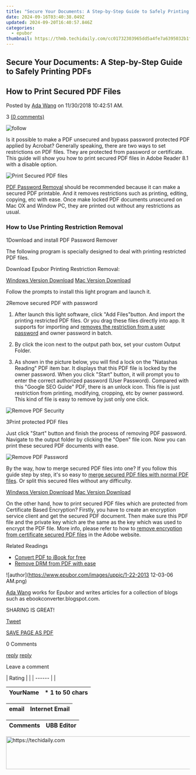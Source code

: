 ```yaml
---
title: "Secure Your Documents: A Step-by-Step Guide to Safely Printing PDFs"
date: 2024-09-16T03:40:38.049Z
updated: 2024-09-20T16:40:57.846Z
categories:
  - epubor
thumbnail: https://thmb.techidaily.com/cc01732303965dd5a4fe7a6395032b1f09e613e114a6e6344628791c15998f0f.jpg
---
```


## Secure Your Documents: A Step-by-Step Guide to Safely Printing PDFs

## How to Print Secured PDF Files

Posted by [Ada Wang](https://plus.google.com/+AdaWang/posts) on 11/30/2018 10:42:51 AM.

3 [(0 comments)](http://www.epubor.com/#comment-area) 

![follow](http://www.epubor.com/images/follow.png)

Is it possible to make a PDF unsecured and bypass password protected PDF applied by Acrobat? Generally speaking, there are two ways to set restrictions on PDF files. They are protected from password or certificate. This guide will show you how to print secured PDF files in Adobe Reader 8.1 with a disable option.

![Print Secured PDF files](http://www.epubor.com/images/uppic/Print-Secured-PDF.png)

[PDF Password Removal](https://tools.techidaily.com/epubor/pdf-password-remover/) should be recommended because it can make a secured PDF printable. And it removes restrictions such as printing, editing, copying, etc with ease. Once make locked PDF documents unsecured on Mac OX and Window PC, they are printed out without any restrictions as usual.

### How to Use Printing Restriction Removal

1Download and install PDF Password Remover

The following program is specially designed to deal with printing restricted PDF files.

Download Epubor Printing Restriction Removal:

[Windows Version Download](http://download.epubor.com/pdfpasswordremover.exe) [Mac Version Download](http://download.epubor.com/pdfpasswordremover.zip) 

Follow the prompts to install this light program and launch it.

2Remove secured PDF with password

1) After launch this light software, click "Add Files"button. And import the printing restricted PDF files. Or you drag these files directly into app. It supports for importing and [removes the restriction from a user password](https://tools.techidaily.com/epubor/products/) and owner password in batch.

2) By click the icon next to the output path box, set your custom Output Folder. 

3) As shown in the picture below, you will find a lock on the "Natashas Reading" PDF item bar. It displays that this PDF file is locked by the owner password. When you click "Start" button, it will prompt you to enter the correct authorized password (User Password). Compared with this "Google SEO Guide" PDF, there is an unlock icon. This file is just restriction from printing, modifying, cropping, etc by owner password. This kind of file is easy to remove by just only one click.

![Remove PDF Security](http://www.epubor.com/images/uppic/Remove-PDF-Security.png)

3Print protected PDF files

Just click "Start" button and finish the process of removing PDF password. Navigate to the output folder by clicking the "Open" file icon. Now you can print these secured PDF documents with ease.

![Remove PDF Password](http://www.epubor.com/images/uppic/Remove-PDF-Password.png)

By the way, how to merge secured PDF files into one? If you follow this guide step by step, it's so easy to [merge secured PDF files with normal PDF files](https://tools.techidaily.com/epubor/pdf-splitter-merger/). Or split this secured files without any difficulty.

[Windwos Version Download](http://download.epubor.com/pdfpasswordremover.exe) [Mac Version Download](http://download.epubor.com/pdfpasswordremover.zip) 

On the other hand, how to print secured PDF files which are protected from Certificate Based Encryption? Firstly, you have to create an encryption service client and get the secured PDF document. Then make sure this PDF file and the private key which are the same as the key which was used to encrypt the PDF file. More info, please refer to how to [remove encryption from certificate secured PDF files](http://help.adobe.com/en%5FUS/livecycle/11.0/ProgramLC/WS624e3cba99b79e12e69a9941333732bac8-7e90.2.html) in the Adobe website.

Related Readings

* [Convert PDF to iBook for free](https://tools.techidaily.com/epubor/products/)
* [Remove DRM from PDF with ease](https://tools.techidaily.com/epubor/products/)

![author](https://www.epubor.com/images/uppic/1-22-2013 12-03-06 AM.png)

[Ada Wang](https://plus.google.com/+AdaWang/posts) works for Epubor and writes articles for a collection of blogs such as ebookconverter.blogspot.com.

SHARING IS GREAT!

[Tweet](https://twitter.com/share) 

[SAVE PAGE AS PDF](https://tools.techidaily.com/epubor/products/) 

0 Comments

[reply](https://tools.techidaily.com/epubor/products/) [reply](https://tools.techidaily.com/epubor/products/) 

Leave a comment

| Rating |  |
| ------ |  |

| YourName | \*  1 to 50 chars |
| -------- | ----------------- |

| email | Internet Email |
| ----- | -------------- |

| Comments | UBB Editor |
| -------- | ---------- |

<ins class="adsbygoogle"
     style="display:block"
     data-ad-format="autorelaxed"
     data-ad-client="ca-pub-7571918770474297"
     data-ad-slot="1223367746"></ins>

<ins class="adsbygoogle"
     style="display:block"
     data-ad-client="ca-pub-7571918770474297"
     data-ad-slot="8358498916"
     data-ad-format="auto"
     data-full-width-responsive="true"></ins>



<!-- affiliate ads begin -->
<a href="https://appsumo.8odi.net/c/5597632/2049369/7443" target="_top" id="2049369">
  <img src="//a.impactradius-go.com/display-ad/7443-2049369" border="0" alt="https://techidaily.com" width="728" height="90"/>
</a>
<img height="0" width="0" src="https://appsumo.8odi.net/i/5597632/2049369/7443" style="position:absolute;visibility:hidden;" border="0" />
<!-- affiliate ads end -->

